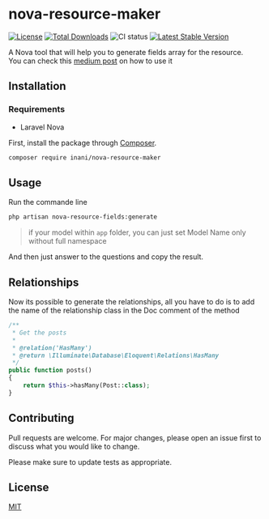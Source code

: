 # nova-resource-maker
[![License](https://poser.pugx.org/inani/nova-resource-maker/license)](https://packagist.org/packages/inani/nova-resource-maker)
[![Total Downloads](https://poser.pugx.org/inani/nova-resource-maker/downloads)](https://packagist.org/packages/inani/nova-resource-maker)
![CI status](https://img.shields.io/badge/build-passing-brightgreen.svg)
[![Latest Stable Version](https://poser.pugx.org/inani/nova-resource-maker/v/stable)](https://packagist.org/packages/inani/nova-resource-maker)

A Nova tool that will help you to generate fields array for the resource.
<br>You can check this [medium post](https://medium.com/@InaniT0/generate-your-resource-fields-with-no-pain-108d7369489e) on how to use it

## Installation

### Requirements
* Laravel Nova

First, install the package through [Composer](https://getcomposer.org/).
```bash
composer require inani/nova-resource-maker
```
## Usage
Run the commande line

```bash
php artisan nova-resource-fields:generate
```
> if your model within `app` folder, you can just set Model Name only without full namespace

And then just answer to the questions and copy the result.
## Relationships
Now its possible to generate the relationships, all you have to do is to add the name of the relationship class in the Doc comment of the method
```php
/**
 * Get the posts
 *
 * @relation('HasMany')
 * @return \Illuminate\Database\Eloquent\Relations\HasMany
 */
public function posts()
{
    return $this->hasMany(Post::class);
}
```
    
## Contributing
Pull requests are welcome. For major changes, please open an issue first to discuss what you would like to change.

Please make sure to update tests as appropriate.

## License
[MIT](https://choosealicense.com/licenses/mit/)

